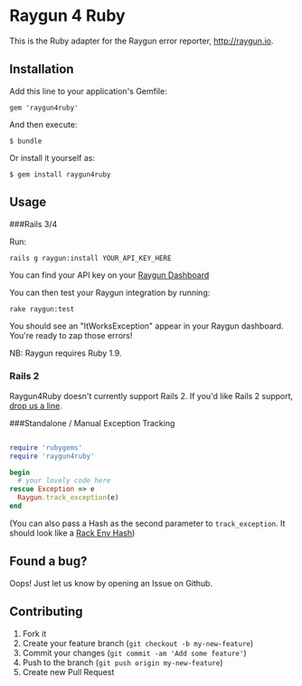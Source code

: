 # Raygun 4 Ruby

This is the Ruby adapter for the Raygun error reporter, http://raygun.io.


## Installation

Add this line to your application's Gemfile:

    gem 'raygun4ruby'

And then execute:

    $ bundle

Or install it yourself as:

    $ gem install raygun4ruby

## Usage

###Rails 3/4

Run:

    rails g raygun:install YOUR_API_KEY_HERE
    
You can find your API key on your [Raygun Dashboard](https://app.raygun.io/dashboard/)

You can then test your Raygun integration by running:

    rake raygun:test
    
You should see an "ItWorksException" appear in your Raygun dashboard. You're ready to zap those errors!

NB: Raygun requires Ruby 1.9.

### Rails 2

Raygun4Ruby doesn't currently support Rails 2. If you'd like Rails 2 support, [drop us a line](http://raygun.io/forums).

###Standalone / Manual Exception Tracking

```ruby

require 'rubygems'
require 'raygun4ruby'

begin
  # your lovely code here
rescue Exception => e
  Raygun.track_exception(e)
end

```

(You can also pass a Hash as the second parameter to `track_exception`. It should look like a [Rack Env Hash](http://rack.rubyforge.org/doc/SPEC.html))

## Found a bug?

Oops! Just let us know by opening an Issue on Github.

## Contributing

1. Fork it
2. Create your feature branch (`git checkout -b my-new-feature`)
3. Commit your changes (`git commit -am 'Add some feature'`)
4. Push to the branch (`git push origin my-new-feature`)
5. Create new Pull Request
